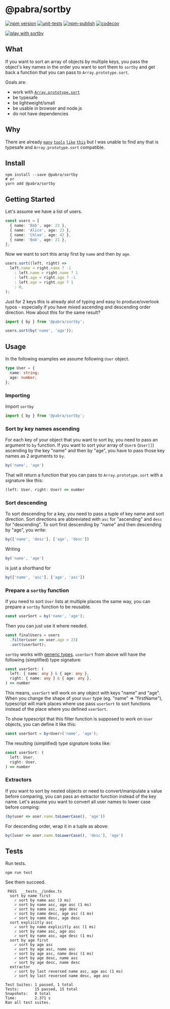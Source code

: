 # @pabra/sortby

[![npm version](https://badge.fury.io/js/%40pabra%2Fsortby.svg)](https://www.npmjs.com/package/%40pabra%2Fsortby)
[![unit-tests](https://github.com/pabra/sortby/workflows/unit-tests/badge.svg?branch=master)](https://github.com/pabra/sortby/actions?query=branch%3Amaster+workflow%3Aunit-tests)
[![npm-publish](https://github.com/pabra/sortby/workflows/npm-publish/badge.svg)](https://github.com/pabra/sortby/actions?query=workflow%3Anpm-publish)
[![codecov](https://codecov.io/gh/pabra/sortby/branch/master/graph/badge.svg)](https://codecov.io/gh/pabra/sortby)

[![play with `sortby`](https://codesandbox.io/static/img/play-codesandbox.svg)](https://codesandbox.io/s/mystifying-brahmagupta-wv1o1?expanddevtools=1&hidenavigation=1&moduleview=0&file=/src/index.ts)

## What

If you want to sort an array of objects by multiple keys, you pass the object's
key names in the order you want to sort them to `sortby` and get back a function
that you can pass to `Array.prototype.sort`.

Goals are:

- work with [`Array.prototype.sort`](https://developer.mozilla.org/en-US/docs/Web/JavaScript/Reference/Global_Objects/Array/sort)
- be typesafe
- be lightweight/small
- be usable in browser and node.js
- do not have dependencies

## Why

There are already [`many`](https://github.com/snovakovic/fast-sort)
[`tools`](https://github.com/bameyrick/sort-by-typescript)
[`like`](https://github.com/stevemao/compare-func)
[`this`](https://github.com/cosimochellini/sort-es) but I was unable to find any
that is typesafe and `Array.prototype.sort` compatible.

## Install

```console
npm install --save @pabra/sortby
# or
yarn add @pabra/sortby
```

## Getting Started

Let's assume we have a list of users.

```typescript
const users = [
  { name: 'Bob', age: 23 },
  { name: 'Alice', age: 23 },
  { name: 'Chloe', age: 42 },
  { name: 'Bob', age: 21 },
];
```

Now we want to sort this array first by `name` and then by `age`.

```typescript
users.sort((left, right) =>
  left.name < right.name ? -1
    : left.name > right.name ? 1
    : left.age < right.age ? -1
    : left.age > right.age ? 1
    : 0,
);
```

Just for 2 keys this is already alot of typing and easy to produce/overlook
typos - especially if you have mixed ascending and descending order direction.
How about this for the same result?

```typescript
import { by } from '@pabra/sortby';

users.sort(by('name', 'age'));
```

## Usage

In the following examples we assume following `User` object.

```typescript
type User = {
  name: string;
  age: number;
};
```

### Importing

Import `sortby`

```typescript
import { by } from '@pabra/sortby';
```

### Sort by key names ascending

For each key of your object that you want to sort by, you need to pass an
argument to `by` function. If you want to sort your array of `User`s (`User[]`)
ascending by the key "name" and then by "age", you have to pass those key names
as 2 arguments to `by`.

```typescript
by('name', 'age')
```

That will return a function that you can pass to `Array.prototype.sort` with a
signature like this:

```typescript
(left: User, right: User) => number
```

### Sort descending

To sort descending for a key, you need to pass a tuple of key name and sort
direction. Sort directions are abbreviated with `asc` for "ascending" and `desc`
for "descending". To sort first descending by "name" and then descending by
"age", you write:

```typescript
by(['name', 'desc'], ['age', 'desc'])
```

Writing

```typescript
by('name', 'age')
```

is just a shorthand for

```typescript
by(['name', 'asc'], ['age', 'asc'])
```

### Prepare a `sortby` function

If you need to sort `User` lists at multiple places the same way, you can
prepare a `sortby` function to be reusable.

```typescript
const userSort = by('name', 'age');
```

Then you can just use it where needed.

```typescript
const finalUsers = users
  .filter(user => user.age > 23)
  .sort(userSort);
```

`sortby` works with [generic
types](https://www.typescriptlang.org/docs/handbook/generics.html). `userSort`
from above will have the following (simplified) type signature:

```typescript
const userSort: (
  left: { name: any } & { age: any },
  right: { name: any } & { age: any },
) => number
```

This means, `userSort` will work on any object with keys "name" and "age". When
you change the shape of your `User` type (eg. "name" => "firstName"), typescript
will mark places where use pass `userSort` to sort functions instead of the
place where you defined `userSort`.

To show typescript that this filter function is supposed to work on `User`
objects, you can define it like this:

```typescript
const userSort = by<User>('name', 'age');
```

The resulting (simplified) type signature looks like:

```typescript
const userSort: (
  left: User,
  right: User,
) => number
```

### Extractors

If you want to sort by nested objects or need to convert/manipulate a value
before comparing, you can pass an extractor function instead of the key name.
Let's assume you want to convert all user names to lower case before comping:

```typescript
(by(user => user.name.toLowerCase(), 'age'))
```

For descending order, wrap it in a tuple as above:

```typescript
by([user => user.name.toLowerCase(), 'desc'], 'age')
```

## Tests

Run tests.

```console
npm run test
```

See them succeed.

```
 PASS  __tests__/index.ts
  sort by name first
    ✓ sort by name asc (3 ms)
    ✓ sort by name asc, age asc (1 ms)
    ✓ sort by name asc, age desc
    ✓ sort by name desc, age asc (1 ms)
    ✓ sort by name desc, age desc
  sort explicitly asc
    ✓ sort by name explicitly asc (1 ms)
    ✓ sort by name asc, age asc
    ✓ sort by name asc, age desc (1 ms)
  sort by age first
    ✓ sort by age asc
    ✓ sort by age asc, name asc
    ✓ sort by age asc, name desc (1 ms)
    ✓ sort by age desc, name asc
    ✓ sort by age desc, name desc
  extractor
    ✓ sort by last reversed name asc, age asc (1 ms)
    ✓ sort by last reversed name desc, age asc

Test Suites: 1 passed, 1 total
Tests:       15 passed, 15 total
Snapshots:   0 total
Time:        2.371 s
Ran all test suites.
```
